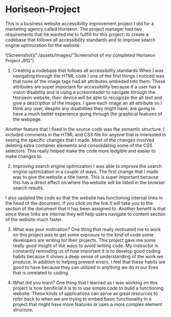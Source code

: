 # Horiseon-Project

This is a business website accessibility improvement project I did for a marketing agency called Horiseon. The project manager had two requirements that he wanted me to fullfill for this project: to create a codebase that follows all accessibility standards and to improve search engine optimization for the website.

![Screenshot]("./assets/images/"Screenshot of my completed Horiseon Project.JPG")

1. Creating a codebase that follows all accessibility standards
 When I was navigating through the HTML code I one of the first things I noticed was that none of the image tags had alt attributes embeded into them. These attributes are super important for accessibility because if a user has a vision disability and is using a screenreader to navigate through the Horiseon website, their device will be able to recognize the alt text and give a description of the images. I gave each image an alt attribute so I think any user, despite any disabilities they might have, are going to have a much better experience going through the graphical features of the webpage.

Another feature that I fixed in the source code was the semantic structure. I included comments in the HTML and CSS file for anyone that is interested in seeing the specific changes that I made. Most of the changes involved deleting extra container elememts and consolidating some of the CSS selectors. This really helped make the code more ledgible and easier to make changes to.

2. Improving search engine optimization
I was able to improve the search engine optimization in a couple of ways. The first change that I made was to give the website a title name. This is super important because this has a direct effect on where the website will be listed in the browser search results.

I also updated the code so that the website has functioning internal links in the head of the document. If you click on the link it will take you to the section of the document that it has been assigned to. Another benefit is that since these links are internal they will help users navigate to content section of the website much faster. 

3. What was your motivation?
One thing that really motivated me to work on this project was to get some exposure to the kind of code some developers are writing for their projects. This project gave me some really good insight of the ways to avoid writing code. My instructor is constantly reminding us of how important it is to develop good coding habits because it shows a deep sense of understanding of the work we produce. In addition to helping prevent errors, I feel that these habits are good to have because they can utilized in anything we do in our lives that is unrelated to coding.

4. What did you learn?
One thing that I learned as I was working on this project is how benificial it is to to use simple code to build a functioning website. These kinds of applications can serve as great resources to refer back to when we are trying to embed basic functionality in a project that might have more features or uses a more complex element structure.

